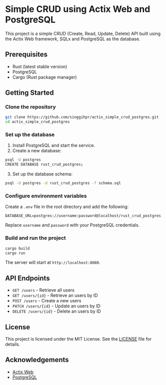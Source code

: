 # Simple CRUD using Actix Web and PostgreSQL

This project is a simple CRUD (Create, Read, Update, Delete) API built using the Actix Web framework, SQLx and PostgreSQL as the database.

## Prerequisites

- Rust (latest stable version)
- PostgreSQL
- Cargo (Rust package manager)

## Getting Started

### Clone the repository

```sh
git clone https://github.com/singgihpr/actix_simple_crud_postgres.git
cd actix_simple_crud_postgres
```

### Set up the database

1. Install PostgreSQL and start the service.
2. Create a new database:

```sh
psql -U postgres
CREATE DATABASE rust_crud_postgres;
```

3. Set up the database schema:

```sh
psql -U postgres -d rust_crud_postgres -f schema.sql
```

### Configure environment variables

Create a `.env` file in the root directory and add the following:

```env
DATABASE_URL=postgres://username:password@localhost/rust_crud_postgres
```

Replace `username` and `password` with your PostgreSQL credentials.

### Build and run the project

```sh
cargo build
cargo run
```

The server will start at `http://localhost:8080`.

## API Endpoints

- `GET /users` - Retrieve all users
- `GET /users/{id}` - Retrieve an users by ID
- `POST /users` - Create a new users
- `PATCH /users/{id}` - Update an users by ID
- `DELETE /users/{id}` - Delete an users by ID

## License

This project is licensed under the MIT License. See the [LICENSE](LICENSE) file for details.

## Acknowledgements

- [Actix Web](https://actix.rs/)
- [PostgreSQL](https://www.postgresql.org/)
